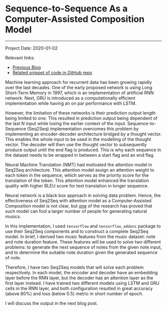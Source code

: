 # Sequence-to-Sequence As a Computer-Assisted Composition Model
---

Project Date: 2020-01-02

Relevant links:
  - [Previous Blog][1]
  - [Related snippet of code in GitHub repo][2]

Machine learning approach for recurrent data has been growing rapidly over the last decades. One of the early proposed network is using Long Short-Term Memory in 1997, which is an implementation of artificial RNN network. Next, GRU is introduced as a computationally efficient implementation while having an on par performance with LSTM.

However, the limitation of these networks is their prediction output length being limited to one. This resulted in prediction output being dependent of the last N input while losing the earlier context of the input. Sequence-to-Sequence (Seq2Seq) implementation overcomes this problem by implementing an encoder-decoder architecture bridged by a thought vector. This enables the whole input to be used in the modelling of the thought vector. The decoder will then use the thought vector to subsequently produce output until the end flag is produced. This is why each sequence in the dataset needs to be wrapped in between a start flag and an end flag.

Neural Machine Translation (NMT) had motivated the attention model in Seq2Seq architecture. This attention model assign an attention weight to each token in the sequence, which serves as the priority score for the translation of the token. This attention model enhanced the translation quality with higher BLEU score for text translation in longer sequence.

Neural network is a black box approach in solving data problem. Hence, the effectiveness of Seq2Seq with attention model as a Computer-Assisted Composition model is not clear, but [one][3] of the research has proved that such model can fool a larger number of people for generating natural musics.

In this implementation, I used `tensorflow` and `tensorflow_addons` package to use their Seq2Seq components and to construct a complete Seq2Seq model. In brief, I derived two music features from the music dataset: note and note duration feature. These features will be used to solve two different problems: to generate the next sequence of notes from the given note input, and to determine the suitable note duration given the generated sequence of note.

Therefore, I have two Seq2Seq models that will solve each problem respectively. In each model, the encoder and decoder have an embedding layer before the RNN layer, but the decoder has an attention layer as the first layer instead. I have trained two different models using LSTM and GRU cells in the RNN layer, and both configuration resulted in great accuracy (above 80%) and loss (below 0.5) metric in short number of epoch.

I will discuss the output in the next blog post.

[1]: blog.html?project=5fc4fdb2171c25c1f08c2d50a4d1adda
[2]: https://github.com/ye-yu/cac-svs/blob/master/test.py
[3]: https://github.com/nipunagarwala/CS224N_proj
